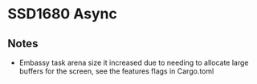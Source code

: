 # SSD1680 Async

## Notes

- Embassy task arena size it increased due to needing to allocate large buffers for the screen, see the features flags in Cargo.toml
